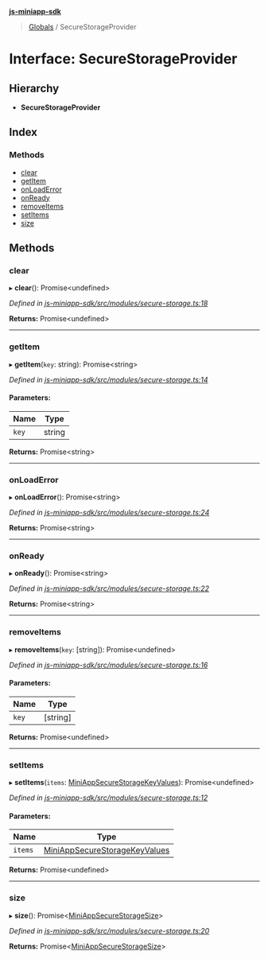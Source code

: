 **[js-miniapp-sdk](../README.md)**

> [Globals](../README.md) / SecureStorageProvider

# Interface: SecureStorageProvider

## Hierarchy

* **SecureStorageProvider**

## Index

### Methods

* [clear](securestorageprovider.md#clear)
* [getItem](securestorageprovider.md#getitem)
* [onLoadError](securestorageprovider.md#onloaderror)
* [onReady](securestorageprovider.md#onready)
* [removeItems](securestorageprovider.md#removeitems)
* [setItems](securestorageprovider.md#setitems)
* [size](securestorageprovider.md#size)

## Methods

### clear

▸ **clear**(): Promise\<undefined>

*Defined in [js-miniapp-sdk/src/modules/secure-storage.ts:18](https://github.com/rakutentech/js-miniapp/blob/d3d09f7/js-miniapp-sdk/src/modules/secure-storage.ts#L18)*

**Returns:** Promise\<undefined>

___

### getItem

▸ **getItem**(`key`: string): Promise\<string>

*Defined in [js-miniapp-sdk/src/modules/secure-storage.ts:14](https://github.com/rakutentech/js-miniapp/blob/d3d09f7/js-miniapp-sdk/src/modules/secure-storage.ts#L14)*

#### Parameters:

Name | Type |
------ | ------ |
`key` | string |

**Returns:** Promise\<string>

___

### onLoadError

▸ **onLoadError**(): Promise\<string>

*Defined in [js-miniapp-sdk/src/modules/secure-storage.ts:24](https://github.com/rakutentech/js-miniapp/blob/d3d09f7/js-miniapp-sdk/src/modules/secure-storage.ts#L24)*

**Returns:** Promise\<string>

___

### onReady

▸ **onReady**(): Promise\<string>

*Defined in [js-miniapp-sdk/src/modules/secure-storage.ts:22](https://github.com/rakutentech/js-miniapp/blob/d3d09f7/js-miniapp-sdk/src/modules/secure-storage.ts#L22)*

**Returns:** Promise\<string>

___

### removeItems

▸ **removeItems**(`key`: [string]): Promise\<undefined>

*Defined in [js-miniapp-sdk/src/modules/secure-storage.ts:16](https://github.com/rakutentech/js-miniapp/blob/d3d09f7/js-miniapp-sdk/src/modules/secure-storage.ts#L16)*

#### Parameters:

Name | Type |
------ | ------ |
`key` | [string] |

**Returns:** Promise\<undefined>

___

### setItems

▸ **setItems**(`items`: [MiniAppSecureStorageKeyValues](../README.md#miniappsecurestoragekeyvalues)): Promise\<undefined>

*Defined in [js-miniapp-sdk/src/modules/secure-storage.ts:12](https://github.com/rakutentech/js-miniapp/blob/d3d09f7/js-miniapp-sdk/src/modules/secure-storage.ts#L12)*

#### Parameters:

Name | Type |
------ | ------ |
`items` | [MiniAppSecureStorageKeyValues](../README.md#miniappsecurestoragekeyvalues) |

**Returns:** Promise\<undefined>

___

### size

▸ **size**(): Promise\<[MiniAppSecureStorageSize](../README.md#miniappsecurestoragesize)>

*Defined in [js-miniapp-sdk/src/modules/secure-storage.ts:20](https://github.com/rakutentech/js-miniapp/blob/d3d09f7/js-miniapp-sdk/src/modules/secure-storage.ts#L20)*

**Returns:** Promise\<[MiniAppSecureStorageSize](../README.md#miniappsecurestoragesize)>
